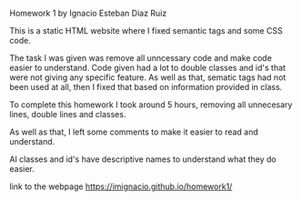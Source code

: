 Homework 1 by Ignacio Esteban Diaz Ruiz

This is a static HTML website where I fixed semantic tags and some CSS code.

The task I was given was remove all unncessary code and make code easier to understand. Code given had a lot to double classes and id's that were not giving
any specific feature. As well as that, sematic tags had not been used at all, then I fixed that based on information provided in class.

To complete this homework I took around 5 hours, removing all unnecesary lines, double lines and classes.

As well as that, I left some comments to make it easier to read and understand.

Al classes and id's have descriptive names to understand what they do easier.

link to the webpage https://imignacio.github.io/homework1/


